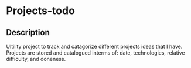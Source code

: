 # Projects-todo
## Description
Ultility project to track and catagorize different projects ideas that I have. Projects are stored and catalogued interms of: date, technologies, relative difficulty, and doneness. 

##
